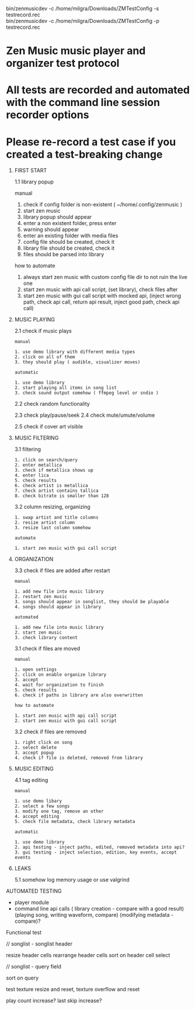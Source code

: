 bin/zenmusicdev -c /home/milgra/Downloads/ZMTestConfig -s testrecord.rec  
bin/zenmusicdev -c /home/milgra/Downloads/ZMTestConfig -p testrecord.rec  

# Zen Music music player and organizer test protocol
# All tests are recorded and automated with the command line session recorder options
# Please re-record a test case if you created a test-breaking change

1. FIRST START

   1.1 library popup

    manual

    1. check if config folder is non-existent ( ~/home/.config/zenmusic )
    2. start zen music
    3. library popup should appear
    4. enter a non existent folder, press enter
    5. warning should appear
    6. enter an existing folder with media files
    7. config file should be created, check it
    8. library file should be created, check it
    9. files should be parsed into library

    how to automate

    1. always start zen music with custom config file dir to not ruin the live one
    2. start zen music with api call script, (set library), check files after
    3. start zen music with gui call script with mocked api, (inject wrong path, check api call, return api result, inject good path, check api call)

2. MUSIC PLAYING

   2.1 check if music plays

       manual
   
       1. use demo library with different media types
       2. click on all of them
       3. they should play ( audible, visualizer moves)

       automatic

       1. use demo library
       2. start playing all items in song list
       3. check sound output somehow ( ffmpeg level or sndio )

   2.2 check random functionality

   2.3 check play/pause/seek
   2.4 check mute/umute/volume


   2.5 check if cover art visible


3. MUSIC FILTERING

   3.1 filtering
   
       1. click on search/query
       2. enter metallica
       3. check if metallica shows up
       4. enter lica
       5. check results
       6. check artist is metallica
       7. check artist contains tallica
       8. check bitrate is smaller than 128

   3.2 column resizing, organizing

       1. swap artist and title columns
       2. resize artist column
       3. resize last column somehow

       automate

       1. start zen music with gui call script



3. ORGANIZATION


   3.3 check if files are added after restart

       manual    

       1. add new file into music library
       2. restart zen music
       3. songs should appear in songlist, they should be playable
       4. songs should appear in library

       automated

       1. add new file into music library
       2. start zen music
       3. check library content

   3.1 check if files are moved

       manual

       1. open settings
       2. click on enable organize library
       3. accept
       4. wait for organization to finish
       5. check results
       6. check if paths in library are also overwritten

       how to automate

       1. start zen music with api call script
       2. start zen music with gui call script

   3.2 check if files are removed

       1. right click on song
       2. select delete
       3. accept popup
       4. check if file is deleted, removed from library

4. MUSIC EDITING

   4.1 tag editing

       manual

       1. use demo libary
       2. select a few songs
       3. modify one tag, remove an other
       4. accept editing
       5. check file metadata, check library metadata

       automatic

       1. use demo library
       2. api testing - inject paths, edited, removed metadata into api?
       3. gui testing - inject selection, edition, key events, accept events


5. LEAKS

   5.1 somehow log memory usage or use valgrind

AUTOMATED TESTING

- player module
- command line api calls ( library creation - compare with a good result) (playing song, writing waveform, compare) (modifying metadata - compare)?


Functional test

// songlist - songlist header

resize header cells
rearrange header cells
sort on header cell select

// songlist - query field

sort on query

test texture resize and reset, texture overflow and reset

play count increase? last skip increase?